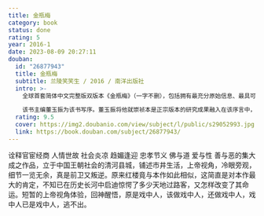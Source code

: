 ```yaml
---
title: 金瓶梅
category: book
status: done
rating: 5
year: 2016-1
date: 2023-08-09 20:27:11
douban:
  id: "26877943"
  title: 金瓶梅
  subtitle: 兰陵笑笑生 / 2016 / 南洋出版社
  intro: >-
    全球首套简体中文完整版双版本《金瓶梅》（一字不删），包括拥有最充分原始信息、最具可读性的“崇祯本”全部内容（该版本曾面向中国高级领导干部和学者及大型图书馆少量印制）,并附录万历词话本中和崇祯本内容不同的部分（将词话本中与崇祯本差别较大的第一回前半部分，第五十三、五十四回，以及词话本特有，而崇祯本所无的“欣欣自序”、“廿公跋”、“词曰”以及“四贪词”，也一并附上）使得读者花一套书的钱，同时可得两大主要版本的内容。崇祯本的200幅精美插图，虽然有“春宫色彩”,也全以每图一页予以保留；崇祯本原有珍贵的眉批和旁评以双排小字体全部插入正文里（现有繁体竖排本，则是将眉批放在页眉位置，使读者不知批点何处）可起导读作用。并对原本中的异体字进行认真查对和部分替代，给今日读者的阅读必将带来不少方便。

    该书主编董玉振为该书写序。董玉振将他就崇祯本是正宗版本的研究成果融入在该序言中，是对金学界悬而未决的版本课题的贡献。
  rating: 9.5
  cover: https://img2.doubanio.com/view/subject/l/public/s29052993.jpg
  link: https://book.douban.com/subject/26877943/
---
```


诠释官宦经商 人情世故 社会炎凉 趋媚逢迎 忠孝节义 佛与道 爱与性 善与恶的集大成之作品，立于中国王朝社会的清河县城，铺述市井生活，上帝视角，冷眼旁观，细节一览无余，真是前卫又叛逆。原来红楼竟与本作如此相似，这简直是对本作最大的肯定，不知已在历史长河中启迪惊愕了多少天地过路客，又怎样改变了其命运。短暂的上帝视角体验，回神醒悟，原是戏中人，该做戏中人，还做戏中人，戏中人已是戏中人，逃不出。